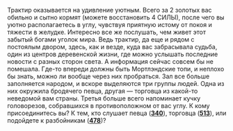 Трактир оказывается на удивление уютным. Всего за 2 золотых вас обильно и сытно кормят (можете восстановить 4 СИЛЫ), после чего вы уютно располагаетесь в углу, чувствуя приятную истому от покоя и тяжести в желудке. Интересно все же послушать, чем живет этот забытый богами уголок мира. Ведь трактир, да еще и рядом с постоялым двором, здесь, как и везде, куда вас забрасывала судьба, один из центров деревенской жизни, где можно услышать последние новости с разных сторон света. А информация сейчас совсем бы не помешала. Где-то впереди должны быть Мортлэндские топи, и неплохо бы знать, можно ли вообще через них пробраться. Зал все больше заполняется народом, и вскоре выделяются три группы людей. Одна из них окружила бродячего певца, другая — торговца из какой-то неведомой вам страны. Третья больше всего напоминает кучку головорезов, собравшихся в противоположном от вас углу. К кому присоединитесь вы? К тем, кто слушает певца ([**340**](#n_340)), торговца ([**513**](#n_513)), или подойдете к разбойникам ([**478**](#n_478))?

